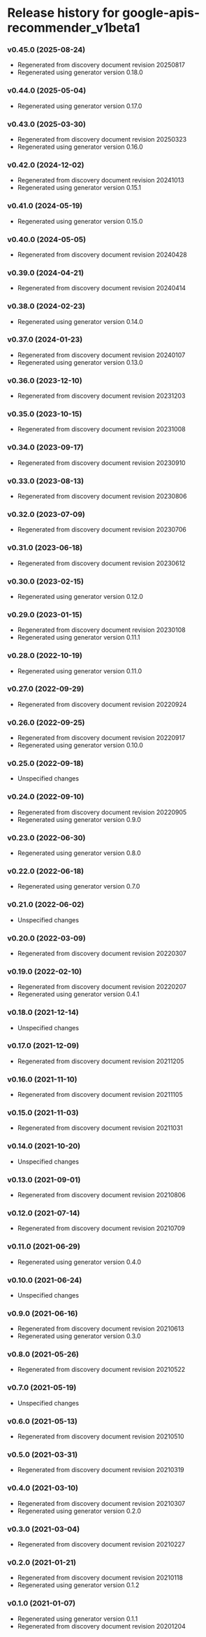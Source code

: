 # Release history for google-apis-recommender_v1beta1

### v0.45.0 (2025-08-24)

* Regenerated from discovery document revision 20250817
* Regenerated using generator version 0.18.0

### v0.44.0 (2025-05-04)

* Regenerated using generator version 0.17.0

### v0.43.0 (2025-03-30)

* Regenerated from discovery document revision 20250323
* Regenerated using generator version 0.16.0

### v0.42.0 (2024-12-02)

* Regenerated from discovery document revision 20241013
* Regenerated using generator version 0.15.1

### v0.41.0 (2024-05-19)

* Regenerated using generator version 0.15.0

### v0.40.0 (2024-05-05)

* Regenerated from discovery document revision 20240428

### v0.39.0 (2024-04-21)

* Regenerated from discovery document revision 20240414

### v0.38.0 (2024-02-23)

* Regenerated using generator version 0.14.0

### v0.37.0 (2024-01-23)

* Regenerated from discovery document revision 20240107
* Regenerated using generator version 0.13.0

### v0.36.0 (2023-12-10)

* Regenerated from discovery document revision 20231203

### v0.35.0 (2023-10-15)

* Regenerated from discovery document revision 20231008

### v0.34.0 (2023-09-17)

* Regenerated from discovery document revision 20230910

### v0.33.0 (2023-08-13)

* Regenerated from discovery document revision 20230806

### v0.32.0 (2023-07-09)

* Regenerated from discovery document revision 20230706

### v0.31.0 (2023-06-18)

* Regenerated from discovery document revision 20230612

### v0.30.0 (2023-02-15)

* Regenerated using generator version 0.12.0

### v0.29.0 (2023-01-15)

* Regenerated from discovery document revision 20230108
* Regenerated using generator version 0.11.1

### v0.28.0 (2022-10-19)

* Regenerated using generator version 0.11.0

### v0.27.0 (2022-09-29)

* Regenerated from discovery document revision 20220924

### v0.26.0 (2022-09-25)

* Regenerated from discovery document revision 20220917
* Regenerated using generator version 0.10.0

### v0.25.0 (2022-09-18)

* Unspecified changes

### v0.24.0 (2022-09-10)

* Regenerated from discovery document revision 20220905
* Regenerated using generator version 0.9.0

### v0.23.0 (2022-06-30)

* Regenerated using generator version 0.8.0

### v0.22.0 (2022-06-18)

* Regenerated using generator version 0.7.0

### v0.21.0 (2022-06-02)

* Unspecified changes

### v0.20.0 (2022-03-09)

* Regenerated from discovery document revision 20220307

### v0.19.0 (2022-02-10)

* Regenerated from discovery document revision 20220207
* Regenerated using generator version 0.4.1

### v0.18.0 (2021-12-14)

* Unspecified changes

### v0.17.0 (2021-12-09)

* Regenerated from discovery document revision 20211205

### v0.16.0 (2021-11-10)

* Regenerated from discovery document revision 20211105

### v0.15.0 (2021-11-03)

* Regenerated from discovery document revision 20211031

### v0.14.0 (2021-10-20)

* Unspecified changes

### v0.13.0 (2021-09-01)

* Regenerated from discovery document revision 20210806

### v0.12.0 (2021-07-14)

* Regenerated from discovery document revision 20210709

### v0.11.0 (2021-06-29)

* Regenerated using generator version 0.4.0

### v0.10.0 (2021-06-24)

* Unspecified changes

### v0.9.0 (2021-06-16)

* Regenerated from discovery document revision 20210613
* Regenerated using generator version 0.3.0

### v0.8.0 (2021-05-26)

* Regenerated from discovery document revision 20210522

### v0.7.0 (2021-05-19)

* Unspecified changes

### v0.6.0 (2021-05-13)

* Regenerated from discovery document revision 20210510

### v0.5.0 (2021-03-31)

* Regenerated from discovery document revision 20210319

### v0.4.0 (2021-03-10)

* Regenerated from discovery document revision 20210307
* Regenerated using generator version 0.2.0

### v0.3.0 (2021-03-04)

* Regenerated from discovery document revision 20210227

### v0.2.0 (2021-01-21)

* Regenerated from discovery document revision 20210118
* Regenerated using generator version 0.1.2

### v0.1.0 (2021-01-07)

* Regenerated using generator version 0.1.1
* Regenerated from discovery document revision 20201204

